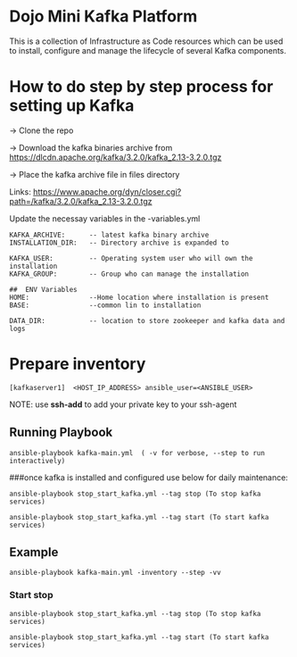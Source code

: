 # Dojo Mini Kafka Platform   

This is a collection of Infrastructure as Code resources which can be used to install, configure and manage the lifecycle of several Kafka components.

# How to do step by step process for setting up Kafka

-> Clone the repo  
    
-> Download the kafka binaries archive from  https://dlcdn.apache.org/kafka/3.2.0/kafka_2.13-3.2.0.tgz

-> Place the kafka archive file in files directory

Links: https://www.apache.org/dyn/closer.cgi?path=/kafka/3.2.0/kafka_2.13-3.2.0.tgz

Update the necessay variables in the -variables.yml
    
    KAFKA_ARCHIVE:      -- latest kafka binary archive 
    INSTALLATION_DIR:   -- Directory archive is expanded to 

    KAFKA_USER:         -- Operating system user who will own the installation
    KAFKA_GROUP:        -- Group who can manage the installation

    ##  ENV Variables
    HOME:               --Home location where installation is present
    BASE:               --common lin to installation

    DATA_DIR:           -- location to store zookeeper and kafka data and logs
   
    
# Prepare inventory

`[kafkaserver1] 
<HOST_IP_ADDRESS> ansible_user=<ANSIBLE_USER> `

NOTE: use __ssh-add__ to add your private key to your ssh-agent

## Running Playbook

`ansible-playbook kafka-main.yml  ( -v for verbose, --step to run interactively)`

###once kafka is installed and configured use below for daily maintenance:
   
`ansible-playbook stop_start_kafka.yml --tag stop (To stop kafka services)`
    
`ansible-playbook stop_start_kafka.yml --tag start (To start kafka services)`

## Example

`ansible-playbook kafka-main.yml -inventory --step -vv`

### Start stop 
`ansible-playbook stop_start_kafka.yml --tag stop (To stop kafka services)`
    
`ansible-playbook stop_start_kafka.yml --tag start (To start kafka services)`